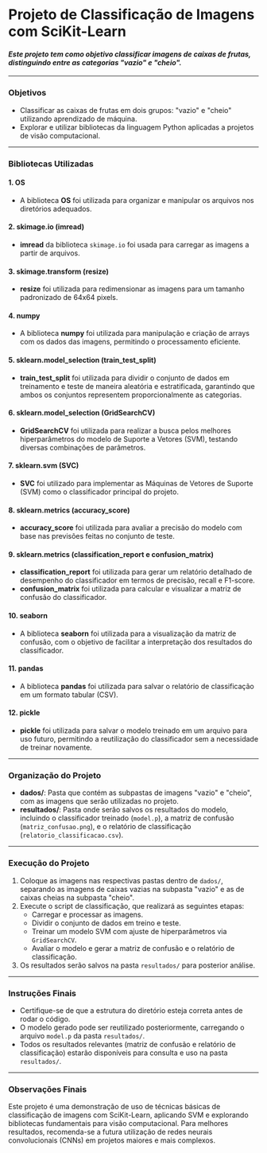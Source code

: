 # Projeto de Classificação de Imagens com SciKit-Learn

#### *Este projeto tem como objetivo classificar imagens de caixas de frutas, distinguindo entre as categorias "vazio" e "cheio".*

---

### **Objetivos**

- Classificar as caixas de frutas em dois grupos: "vazio" e "cheio" utilizando aprendizado de máquina.
- Explorar e utilizar bibliotecas da linguagem Python aplicadas a projetos de visão computacional.

---

### **Bibliotecas Utilizadas**

#### **1. OS**
- A biblioteca **OS** foi utilizada para organizar e manipular os arquivos nos diretórios adequados.

#### **2. skimage.io (imread)**
- **imread** da biblioteca `skimage.io` foi usada para carregar as imagens a partir de arquivos.

#### **3. skimage.transform (resize)**
- **resize** foi utilizada para redimensionar as imagens para um tamanho padronizado de 64x64 pixels.

#### **4. numpy**
- A biblioteca **numpy** foi utilizada para manipulação e criação de arrays com os dados das imagens, permitindo o processamento eficiente.

#### **5. sklearn.model_selection (train_test_split)**
- **train_test_split** foi utilizada para dividir o conjunto de dados em treinamento e teste de maneira aleatória e estratificada, garantindo que ambos os conjuntos representem proporcionalmente as categorias.

#### **6. sklearn.model_selection (GridSearchCV)**
- **GridSearchCV** foi utilizada para realizar a busca pelos melhores hiperparâmetros do modelo de Suporte a Vetores (SVM), testando diversas combinações de parâmetros.

#### **7. sklearn.svm (SVC)**
- **SVC** foi utilizado para implementar as Máquinas de Vetores de Suporte (SVM) como o classificador principal do projeto.

#### **8. sklearn.metrics (accuracy_score)**
- **accuracy_score** foi utilizada para avaliar a precisão do modelo com base nas previsões feitas no conjunto de teste.

#### **9. sklearn.metrics (classification_report e confusion_matrix)**
- **classification_report** foi utilizada para gerar um relatório detalhado de desempenho do classificador em termos de precisão, recall e F1-score.
- **confusion_matrix** foi utilizada para calcular e visualizar a matriz de confusão do classificador.

#### **10. seaborn**
- A biblioteca **seaborn** foi utilizada para a visualização da matriz de confusão, com o objetivo de facilitar a interpretação dos resultados do classificador.

#### **11. pandas**
- A biblioteca **pandas** foi utilizada para salvar o relatório de classificação em um formato tabular (CSV).

#### **12. pickle**
- **pickle** foi utilizada para salvar o modelo treinado em um arquivo para uso futuro, permitindo a reutilização do classificador sem a necessidade de treinar novamente.

---

### **Organização do Projeto**

- **dados/**: Pasta que contém as subpastas de imagens "vazio" e "cheio", com as imagens que serão utilizadas no projeto.
- **resultados/**: Pasta onde serão salvos os resultados do modelo, incluindo o classificador treinado (`model.p`), a matriz de confusão (`matriz_confusao.png`), e o relatório de classificação (`relatorio_classificacao.csv`).

---

### **Execução do Projeto**

1. Coloque as imagens nas respectivas pastas dentro de `dados/`, separando as imagens de caixas vazias na subpasta "vazio" e as de caixas cheias na subpasta "cheio".
2. Execute o script de classificação, que realizará as seguintes etapas:
   - Carregar e processar as imagens.
   - Dividir o conjunto de dados em treino e teste.
   - Treinar um modelo SVM com ajuste de hiperparâmetros via `GridSearchCV`.
   - Avaliar o modelo e gerar a matriz de confusão e o relatório de classificação.
3. Os resultados serão salvos na pasta `resultados/` para posterior análise.

---

### **Instruções Finais**

- Certifique-se de que a estrutura do diretório esteja correta antes de rodar o código.
- O modelo gerado pode ser reutilizado posteriormente, carregando o arquivo `model.p` da pasta `resultados/`.
- Todos os resultados relevantes (matriz de confusão e relatório de classificação) estarão disponíveis para consulta e uso na pasta `resultados/`.

---

### **Observações Finais**

Este projeto é uma demonstração de uso de técnicas básicas de classificação de imagens com SciKit-Learn, aplicando SVM e explorando bibliotecas fundamentais para visão computacional. Para melhores resultados, recomenda-se a futura utilização de redes neurais convolucionais (CNNs) em projetos maiores e mais complexos.

